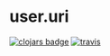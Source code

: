 # user.uri


[![clojars badge](https://img.shields.io/clojars/v/io.github.ajchemist/user.uri.svg?style=flat-square)](https://clojars.org/io.github.ajchemist/user.uri)
[![travis](https://img.shields.io/travis/ajchemist/user.uri/master.svg?style=flat-square)](https://travis-ci.com/ajchemist/user.uri)


<!-- footer -->
